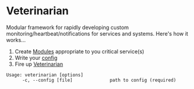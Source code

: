 # Veterinarian

Modular framework for rapidly developing custom monitoring/heartbeat/notifications for services and systems.  Here's how it works...

1. Create [Modules](modules/readme.md) appropriate to you critical service(s)
2. Write your [config](/config.yaml)
3. Fire up [Veterinarian](/bin/veterinarian)

```
Usage: veterinarian [options]
      -c, --config [file]              path to config (required)
```
